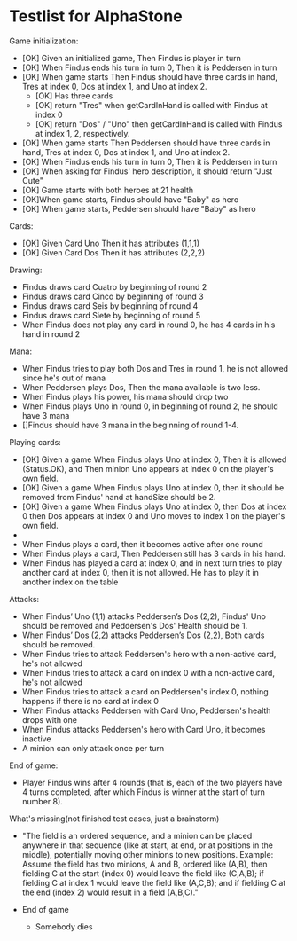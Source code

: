 Testlist for AlphaStone
====

Game initialization:
* [OK] Given an initialized game, Then Findus is player in turn
* [OK] When Findus ends his turn in turn 0, Then it is Peddersen in turn
* [OK] When game starts Then Findus should have three cards in hand, Tres at index 0, Dos at index 1, and Uno at index 2.
  * [OK] Has three cards
  * [OK] return "Tres" when getCardInHand is called with Findus at index 0
  * [OK] return "Dos" / "Uno" then getCardInHand is called with Findus at index 1, 2, respectively.
* [OK] When game starts Then Peddersen should have three cards in hand, Tres at index 0, Dos at index 1, and Uno at index 2.
* [OK] When Findus ends his turn in turn 0, Then it is Peddersen in turn
* [OK] When asking for Findus' hero description, it should return "Just Cute"
* [OK] Game starts with both heroes at 21 health
* [OK]When game starts, Findus should have "Baby" as hero
* [OK] When game starts, Peddersen should have "Baby" as hero

Cards:
* [OK] Given Card Uno Then it has attributes (1,1,1)
* [OK] Given Card Dos Then it has attributes (2,2,2)

Drawing:
* Findus draws card Cuatro by beginning of round 2
* Findus draws card Cinco by beginning of round 3
* Findus draws card Seis by beginning of round 4
* Findus draws card Siete by beginning of round 5
* When Findus does not play any card in round 0, he has 4 cards in his hand in round 2

Mana:
* When Findus tries to play both Dos and Tres in round 1, he is not allowed since he's out of mana
* When Peddersen plays Dos, Then the mana available is two less.
* When Findus plays his power, his mana should drop two
* When Findus plays Uno in round 0, in beginning of round 2, he should have 3 mana
* []Findus should have 3 mana in the beginning of round 1-4.

Playing cards:
* [OK] Given a game When Findus plays Uno at index 0, Then it is allowed (Status.OK), and Then minion Uno appears at index 0 on the player's own field.
* [OK] Given a game When Findus plays Uno at index 0, then it should be removed from Findus' hand at handSize should be 2.
* [OK] Given a game When Findus plays Uno at index 0, then Dos at index 0 then Dos appears at index 0 and Uno moves to index 1 on the player's own field.
* 
* When Findus plays a card, then it becomes active after one round
* When Findus plays a card, Then Peddersen still has 3 cards in his hand.
* When Findus has played a card at index 0, and in next turn tries to play another card at index 0, then it is not allowed. He has to play it in another index on the table

Attacks:
* When Findus’ Uno (1,1) attacks Peddersen’s Dos (2,2), Findus' Uno should be removed and Peddersen's Dos' Health should be 1.
* When Findus’ Dos (2,2) attacks Peddersen’s Dos (2,2), Both cards should be removed.
* When Findus tries to attack Peddersen's hero with a non-active card, he's not allowed
* When Findus tries to attack a card on index 0 with a non-active card, he's not allowed
* When Findus tries to attack a card on Peddersen's index 0, nothing happens if there is no card at index 0
* When Findus attacks Peddersen with Card Uno, Peddersen's health drops with one
* When Findus attacks Peddersen's hero with Card Uno, it becomes inactive
* A minion can only attack once per turn

End of game:
* Player Findus wins after 4 rounds (that is, each of the two players have 4 turns completed, after which Findus is winner at the start of turn number 8).

What's missing(not finished test cases, just a brainstorm)
* "The field is an
  ordered sequence, and a minion can be placed anywhere in that sequence (like at
  start, at end, or at positions in the middle), potentially moving other minions to new
  positions. Example: Assume the field has two minions, A and B, ordered like (A,B),
  then fielding C at the start (index 0) would leave the field like (C,A,B); if fielding C at
  index 1 would leave the field like (A,C,B); and if fielding C at the end (index 2) would
  result in a field (A,B,C)."

* End of game
  * Somebody dies
